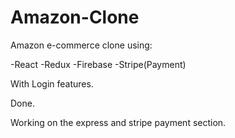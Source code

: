 # Amazon-Clone

Amazon e-commerce clone using:

-React
-Redux
-Firebase
-Stripe(Payment)

With Login features.

Done.

Working on the express and stripe payment section.
